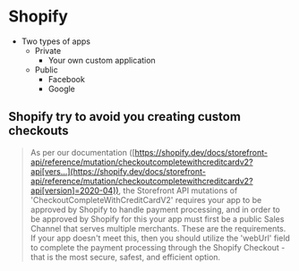 # Shopify

- Two types of apps
  - Private
    - Your own custom application
  - Public
    - Facebook
    - Google

## Shopify try to avoid you creating custom checkouts

> As per our documentation ([https://shopify.dev/docs/storefront-api/reference/mutation/checkoutcompletewithcreditcardv2?api[vers...](https://shopify.dev/docs/storefront-api/reference/mutation/checkoutcompletewithcreditcardv2?api[version]=2020-04)), the Storefront API mutations of 'CheckoutCompleteWithCreditCardV2' requires your app to be approved by Shopify to handle payment processing, and in order to be approved by Shopify for this your app must first be a public Sales Channel that serves multiple merchants. These are the requirements. If your app doesn't meet this, then you should utilize the 'webUrl' field to complete the payment processing through the Shopify Checkout - that is the most secure, safest, and efficient option.